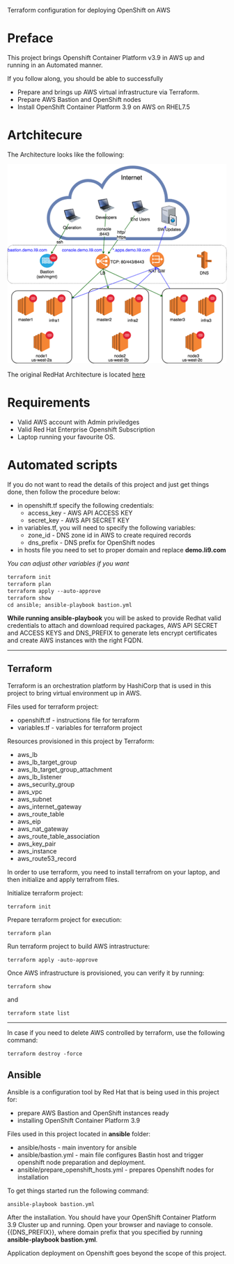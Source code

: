 Terraform configuration for deploying OpenShift on AWS


# Preface
This project brings Openshift Container Platform v3.9 in AWS up and running in an Automated manner.

If you follow along, you should be able to successfully
- Prepare and brings up AWS virtual infrastructure via Terraform.
- Prepare AWS Bastion and OpenShift nodes 
- Install OpenShift Container Platform 3.9 on AWS on RHEL7.5


# Artchitecure
The Architecture looks like the following:

![GitHub Logo](ocp-ha-on-aws.png)

The original RedHat Architecture is located [here](https://access.redhat.com/documentation/en-us/reference_architectures/2018/html/deploying_and_managing_openshift_3.9_on_amazon_web_services/reference_architecture_summary)

# Requirements
- Valid AWS account with Admin priviledges
- Valid Red Hat Enterprise Openshift Subscription
- Laptop running your favourite OS. 

# Automated scripts
If you do not want to read the details of this project and just get things done, then follow the procedure below:

- in openshift.tf specify the following credentials:
    - access_key - AWS API ACCESS KEY
    - secret_key - AWS API SECRET KEY
- in variables.tf, you will need to specify the following variables:
    -  zone_id - DNS zone id in AWS to create required records
    -  dns_prefix - DNS prefix for OpenShift nodes
- in hosts file you need to set to proper domain and replace **demo.li9.com**

*You can adjust other variables if you want*

```
terraform init 
terraform plan
terraform apply --auto-approve
terraform show
cd ansible; ansible-playbook bastion.yml
```

**While running ansible-playbook** you will be asked to provide Redhat valid credentials to attach and download required packages, AWS API SECRET and ACCESS KEYS and DNS_PREFIX to generate lets encrypt certificates and create AWS instances with the right FQDN.

---
## Terraform
Terraform is an orchestration platform by HashiCorp that is used in this project to bring virtual environment up in AWS. 

Files used for terraform project:
- openshift.tf - instructions file for terraform
- variables.tf - variables for terraform project

Resources provisioned in this project by Terraform:
- aws_lb
- aws_lb_target_group
- aws_lb_target_group_attachment
- aws_lb_listener
- aws_security_group
- aws_vpc
- aws_subnet
- aws_internet_gateway
- aws_route_table
- aws_eip
- aws_nat_gateway
- aws_route_table_association
- aws_key_pair
- aws_instance
- aws_route53_record


In order to use terraform, you need to install terrafrom on your laptop, and then initialize and apply terrafrom files.

Initialize terraform project:
```
terraform init
```

Prepare terraform project for execution:
```
terraform plan
```

Run terraform project to build AWS intrastructure:
```
terraform apply -auto-approve
```

Once AWS infrastructure is provisioned, you can verify it by running: 
```
terraform show
```
and 
```
terraform state list
```
---
In case if you need to delete AWS controlled by terraform, use the following command:
```
terraform destroy -force
```

## Ansible
Ansible is a configuration tool by Red Hat that is being used in this project for:
- prepare AWS Bastion and OpenShift instances ready
- installing OpenShift Container Platform 3.9

Files used in this project located in **ansible** folder:
- ansible/hosts - main inventory for ansible
- ansible/bastion.yml - main file configures Bastin host and trigger openshift node preparation and deployment.
- ansible/prepare_openshift_hosts.yml - prepares Openshift nodes for installation

To get things started run the following command:  
```
ansible-playbook bastion.yml
```

After the installation. You should have your OpenShift Container Platform 3.9 Cluster up and running. 
Open your browser and naviage to console.{{DNS_PREFIX}}, where domain prefix that you specified by running **ansible-playbook bastion.yml**.

Application deployment on Openshift goes beyond the scope of this project.
